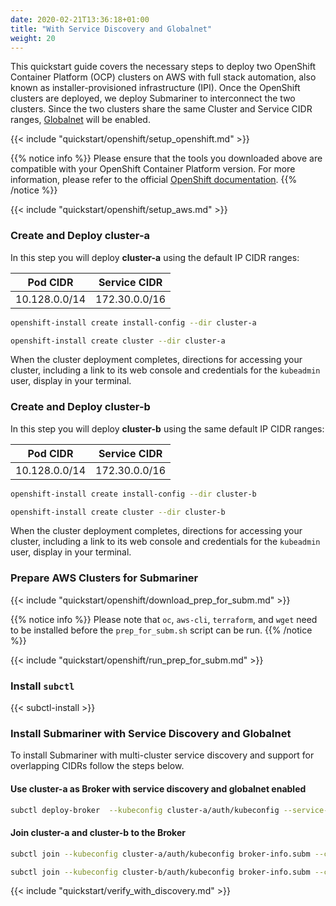 ```yaml
---
date: 2020-02-21T13:36:18+01:00
title: "With Service Discovery and Globalnet"
weight: 20
---
```


This quickstart guide covers the necessary steps to deploy two OpenShift Container Platform (OCP) clusters on AWS with
full stack automation, also known as installer-provisioned infrastructure (IPI). Once the OpenShift clusters are deployed, we deploy
Submariner to interconnect the two clusters. Since the two clusters share the same Cluster and Service CIDR ranges,
[Globalnet](../../../architecture/globalnet/) will be enabled.

{{< include "quickstart/openshift/setup_openshift.md" >}}

{{% notice info %}}
Please ensure that the tools you downloaded above are compatible with your OpenShift Container Platform version. For more information,
please refer to the official [OpenShift documentation](https://docs.openshift.com/container-platform/).
{{% /notice %}}

{{< include "quickstart/openshift/setup_aws.md" >}}

### Create and Deploy cluster-a

In this step you will deploy **cluster-a** using the default IP CIDR ranges:

| Pod CIDR     | Service CIDR |
|--------------|--------------|
|10.128.0.0/14 |172.30.0.0/16 |

```bash
openshift-install create install-config --dir cluster-a
```

```bash
openshift-install create cluster --dir cluster-a
```

When the cluster deployment completes, directions for accessing your cluster, including a link to its web console and credentials for the
`kubeadmin` user, display in your terminal.

### Create and Deploy cluster-b

In this step you will deploy **cluster-b** using the same default IP CIDR ranges:

| Pod CIDR     | Service CIDR |
|--------------|--------------|
|10.128.0.0/14 |172.30.0.0/16 |

```bash
openshift-install create install-config --dir cluster-b
```

```bash
openshift-install create cluster --dir cluster-b
```

When the cluster deployment completes, directions for accessing your cluster, including a link to its web console and credentials for the
`kubeadmin` user, display in your terminal.

### Prepare AWS Clusters for Submariner

{{< include "quickstart/openshift/download_prep_for_subm.md" >}}

{{% notice info %}}
Please note that  `oc`, `aws-cli`, `terraform`, and `wget` need to be installed before the `prep_for_subm.sh` script can be run.
{{% /notice %}}

{{< include "quickstart/openshift/run_prep_for_subm.md" >}}

### Install `subctl`

{{< subctl-install >}}

### Install Submariner with Service Discovery and Globalnet

To install Submariner with multi-cluster service discovery and support for overlapping CIDRs follow the steps below.

#### Use cluster-a as Broker with service discovery and globalnet enabled

```bash
subctl deploy-broker  --kubeconfig cluster-a/auth/kubeconfig --service-discovery --globalnet
```

#### Join cluster-a and cluster-b to the Broker

```bash
subctl join --kubeconfig cluster-a/auth/kubeconfig broker-info.subm --clusterid west
```

```bash
subctl join --kubeconfig cluster-b/auth/kubeconfig broker-info.subm --clusterid east
```

{{< include "quickstart/verify_with_discovery.md" >}}
